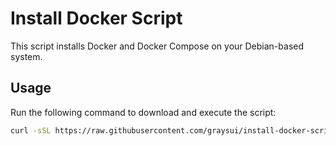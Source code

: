 # Install Docker Script

This script installs Docker and Docker Compose on your Debian-based system.

## Usage

Run the following command to download and execute the script:

```sh
curl -sSL https://raw.githubusercontent.com/graysui/install-docker-script/master/install_docker.sh | sudo bash
